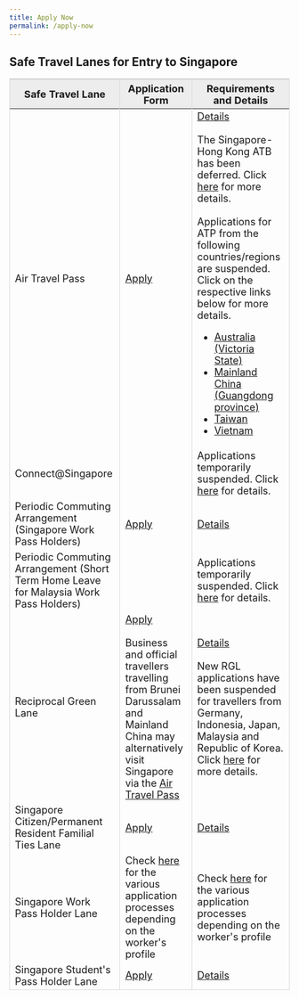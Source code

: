 ```yaml
---
title: Apply Now
permalink: /apply-now
---
```

## Safe Travel Lanes for Entry to Singapore

<table>
  <thead>
    <th style="margin-top:0px; margin-bottom:0px; font-size:18px; border-top:3px solid #D8D8D8; border-left:1px solid #D8D8D8; border-right:1px solid #D8D8D8; background-color:#EDEDED">Safe Travel Lane </th>
    <th style="margin-top:0px; margin-bottom:0px; font-size:18px;border-top:3px solid #D8D8D8; border-left:1px solid #D8D8D8; border-right:1px solid #D8D8D8; background-color:#EDEDED">Application Form</th>
    <th style="margin-top:0px; margin-bottom:0px; font-size:18px; border-top:3px solid #D8D8D8; border-left:1px solid #D8D8D8; border-right:1px solid #D8D8D8; background-color:#EDEDED">Requirements and Details</th>
  </thead>
  <tbody>
    <tr>
      <td style="margin-top:0px; margin-bottom:0px; font-size:18px;border-left:1px solid #D8D8D8; border-right:1px solid #D8D8D8;">Air Travel Pass</td>
      <td style="margin-top:0px; margin-bottom:0px; font-size:18px;border-right:1px solid #D8D8D8;"><a href="https://go.gov.sg/atpsg">Apply</a></td>
      <td style="margin-top:0px; margin-bottom:0px; font-size:18px;border-right:1px solid #D8D8D8;"><a href="/atp/overview">Details</a><br><br>The Singapore-Hong Kong ATB has been deferred. Click <a href="/hongkong/atb/notice">here</a> for more details.<br><br>Applications for ATP from the following countries/regions are suspended. Click on the respective links below for more details. 
<ul style="list-style-type: disc;">
	<li style="font-size: 18px;"><a href="/australia/atp/notice">Australia (Victoria State)</li>
	<li style="font-size: 18px;"><a href="/china/atp/notice">Mainland China (Guangdong province)</a></li>
	<li style="font-size: 18px;"><a href="/taiwan/atp/notice">Taiwan</a></li>
	<li style="font-size: 18px;"><a href="/vietnam/atp/notice">Vietnam</a></li>
	</ul>	
</td>
    </tr>
    <tr>
      <td style="margin-top:0px; margin-bottom:0px; font-size:18px;border-left:1px solid #D8D8D8; border-right:1px solid #D8D8D8;">Connect@Singapore</td>
			<td style="margin-top:0px; margin-bottom:0px; font-size:18px;border-right:1px solid #D8D8D8;"></td>
			<td style="margin-top:0px; margin-bottom:0px; font-size:18px;border-right:1px solid #D8D8D8;">Applications temporarily suspended. Click <a href="https://safetravel.ica.gov.sg/connectsg/overview">here</a> for details.</td>
      <!-- <td style="margin-top:0px; margin-bottom:0px; font-size:18px;border-right:1px solid #D8D8D8;">Apply through an Appointed Facility (the latest list of Appointed Facilities can be found <a href="https://www.stb.gov.sg/content/stb/en/home-pages/connect-singapore-pilot.html">here</a>).</td> -->
      <!-- <td style="margin-top:0px; margin-bottom:0px; font-size:18px;border-right:1px solid #D8D8D8;"><a href="https://safetravel.ica.gov.sg/connectsg/requirements-and-process">Details</a></td> -->
    </tr>
      <tr>
      <td style="margin-top:0px; margin-bottom:0px; font-size:18px;border-left:1px solid #D8D8D8; border-right:1px solid #D8D8D8;">Periodic Commuting Arrangement (Singapore Work Pass Holders)</td>
      <td style="margin-top:0px; margin-bottom:0px; font-size:18px;border-right:1px solid #D8D8D8;"><a href="https://eservices.ica.gov.sg/STO">Apply</a></td>
      <td style="margin-top:0px; margin-bottom:0px; font-size:18px;border-right:1px solid #D8D8D8;"><a href="/pca/requirements-and-process">Details</a></td>
    </tr>
      <tr>
      <td style="margin-top:0px; margin-bottom:0px; font-size:18px;border-left:1px solid #D8D8D8; border-right:1px solid #D8D8D8;">Periodic Commuting Arrangement (Short Term Home Leave for Malaysia Work Pass Holders)</td>
      <td style="margin-top:0px; margin-bottom:0px; font-size:18px;border-right:1px solid #D8D8D8;">&nbsp;</td>
      <td style="margin-top:0px; margin-bottom:0px; font-size:18px;border-right:1px solid #D8D8D8;">Applications temporarily suspended. Click <a href="/pca/scpr-requirement-and-process">here</a> for details.</td>
    </tr>
      <tr>
      <td style="margin-top:0px; margin-bottom:0px; font-size:18px;border-left:1px solid #D8D8D8; border-right:1px solid #D8D8D8;">Reciprocal Green Lane</td>
      <td style="margin-top:0px; margin-bottom:0px; font-size:18px;border-right:1px solid #D8D8D8;"><a href="https://eservices.ica.gov.sg/STO">Apply</a><br/><br/>Business and official travellers travelling from Brunei Darussalam and Mainland China may alternatively visit Singapore via the <a href="/atp/overview">Air Travel Pass</a></td>
      <td style="margin-top:0px; margin-bottom:0px; font-size:18px;border-right:1px solid #D8D8D8;"><a href="/rgl/overview">Details</a><br><br>New RGL applications have been suspended for travellers from Germany, Indonesia, Japan, Malaysia and Republic of Korea. Click <a href="/rgl/overview">here</a> for more details.</td>
    </tr>
      <tr>
      <td style="margin-top:0px; margin-bottom:0px; font-size:18px;border-left:1px solid #D8D8D8; border-right:1px solid #D8D8D8;">Singapore Citizen/Permanent Resident Familial Ties Lane</td>
      <td style="margin-top:0px; margin-bottom:0px; font-size:18px;border-right:1px solid #D8D8D8;"><a href="https://eservices.ica.gov.sg/STO/">Apply</a></td>
      <td style="margin-top:0px; margin-bottom:0px; font-size:18px;border-right:1px solid #D8D8D8;"><a href="/scpr-familial-ties-lane/requirements-and-process">Details</a></td>
    </tr>
      <tr>
      <td style="margin-top:0px; margin-bottom:0px; font-size:18px;border-left:1px solid #D8D8D8; border-right:1px solid #D8D8D8;">Singapore Work Pass Holder Lane</td>
      <td style="margin-top:0px; margin-bottom:0px; font-size:18px;border-right:1px solid #D8D8D8;">Check <a href="/wphl/overview">here</a> for the various application processes depending on the worker's profile</td>
      <td style="margin-top:0px; margin-bottom:0px; font-size:18px;border-right:1px solid #D8D8D8;">Check <a href="/wphl/overview">here</a> for the various application processes depending on the worker's profile</td>
    </tr>
       <tr>
      <td style="margin-top:0px; margin-bottom:0px; font-size:18px;border-left:1px solid #D8D8D8; border-right:1px solid #D8D8D8;border-bottom:1px solid #D8D8D8;">Singapore Student's Pass Holder Lane</td>
      <td style="margin-top:0px; margin-bottom:0px; font-size:18px;border-right:1px solid #D8D8D8;border-bottom:1px solid #D8D8D8;"><a href="https://eservices.ica.gov.sg/STO/">Apply</a></td>
      <td style="margin-top:0px; margin-bottom:0px; font-size:18px;border-right:1px solid #D8D8D8;border-bottom:1px solid #D8D8D8;"><a href="/stpl/requirements-and-process">Details</a></td>
    </tr>
  </tbody>
  </table>